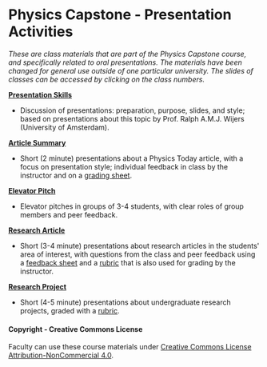 # Physics Capstone - Presentation Activities

_These are class materials that are part of the Physics Capstone course, and specifically related to oral presentations. The materials have been changed for general use outside of one particular university. The slides of classes can be accessed by clicking on the class numbers._

**[Presentation Skills](Slides/ClassPresenting1Skills.pptx)**
* Discussion of presentations: preparation, purpose, slides, and style; based on presentations about this topic by Prof. Ralph A.M.J. Wijers (University of Amsterdam).

**[Article Summary](Slides/ClassPresenting2ArticleSummary.pptx)**
* Short (2 minute) presentations about a Physics Today article, with a focus on presentation style; individual feedback in class by the instructor and on a [grading sheet](../Materials/PhysicsTodayPresentationsGrading.docx).

**[Elevator Pitch](Slides/ClassPresenting3ElevatorPitch.pptx)**
* Elevator pitches in groups of 3-4 students, with clear roles of group members and peer feedback.

**[Research Article](Slides/ClassPresenting4ResearchArticle.pptx)**
* Short (3-4 minute) presentations about research articles in the students' area of interest, with questions from the class and peer feedback using a [feedback sheet](../Materials/ResearchArticlePresentationPeerReview.docx) and a [rubric](../Materials/ResearchArticlePresentationRubric.docx) that is also used for grading by the instructor.

**[Research Project](Slides/ClassPresenting5ResearchProject.pptx)**
* Short (4-5 minute) presentations about undergraduate research projects, graded with a [rubric](../Materials/ResearchProjectPresentationRubric.docx).

#### Copyright - Creative Commons License

Faculty can use these course materials under [Creative Commons License Attribution-NonCommercial 4.0](https://creativecommons.org/licenses/by-nc/4.0/).
